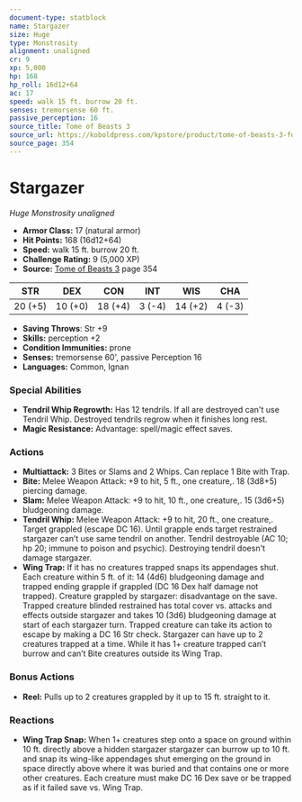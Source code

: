 ```yaml
---
document-type: statblock
name: Stargazer
size: Huge
type: Monstrosity
alignment: unaligned
cr: 9
xp: 5,000
hp: 168
hp_roll: 16d12+64
ac: 17
speed: walk 15 ft. burrow 20 ft.
senses: tremorsense 60 ft. 
passive_perception: 16
source_title: Tome of Beasts 3
source_url: https://koboldpress.com/kpstore/product/tome-of-beasts-3-for-5th-edition/
source_page: 354
---
```


# Stargazer

*Huge* *Monstrosity* *unaligned*

- **Armor Class:** 17 (natural armor)
- **Hit Points:** 168 (16d12+64)
- **Speed:** walk 15 ft. burrow 20 ft.
- **Challenge Rating:** 9 (5,000 XP)
- **Source:** [Tome of Beasts 3](https://koboldpress.com/kpstore/product/tome-of-beasts-3-for-5th-edition/) page 354

| STR | DEX | CON | INT | WIS | CHA |
| --- | --- | --- | --- | --- | --- |
| 20 (+5) | 10 (+0) | 18 (+4) | 3 (-4) | 14 (+2) | 4 (-3) |

- **Saving Throws**: Str +9
- **Skills:** perception +2
- **Condition Immunities:** prone
- **Senses:** tremorsense 60', passive Perception 16
- **Languages:** Common, Ignan

### Special Abilities

- **Tendril Whip Regrowth:** Has 12 tendrils. If all are destroyed can't use Tendril Whip. Destroyed tendrils regrow when it finishes long rest.
- **Magic Resistance:** Advantage: spell/magic effect saves.

### Actions

- **Multiattack:** 3 Bites or Slams and 2 Whips. Can replace 1 Bite with Trap.
- **Bite:** Melee Weapon Attack: +9 to hit, 5 ft., one creature,. 18 (3d8+5) piercing damage.
- **Slam:** Melee Weapon Attack: +9 to hit, 10 ft., one creature,. 15 (3d6+5) bludgeoning damage.
- **Tendril Whip:** Melee Weapon Attack: +9 to hit, 20 ft., one creature,. Target grappled (escape DC 16). Until grapple ends target restrained stargazer can’t use same tendril on another. Tendril destroyable (AC 10; hp 20; immune to poison and psychic). Destroying tendril doesn't damage stargazer. 
- **Wing Trap:** If it has no creatures trapped snaps its appendages shut. Each creature within 5 ft. of it: 14 (4d6) bludgeoning damage and trapped ending grapple if grappled (DC 16 Dex half damage not trapped). Creature grappled by stargazer: disadvantage on the save. Trapped creature blinded restrained has total cover vs. attacks and effects outside stargazer and takes 10 (3d6) bludgeoning damage at start of each stargazer turn. Trapped creature can take its action to escape by making a DC 16 Str check. Stargazer can have up to 2 creatures trapped at a time. While it has 1+ creature trapped can’t burrow and can’t Bite creatures outside its Wing Trap.

### Bonus Actions

- **Reel:** Pulls up to 2 creatures grappled by it up to 15 ft. straight to it.

### Reactions

- **Wing Trap Snap:** When 1+ creatures step onto a space on ground within 10 ft. directly above a hidden stargazer stargazer can burrow up to 10 ft. and snap its wing-like appendages shut emerging on the ground in space directly above where it was buried and that contains one or more other creatures. Each creature must make DC 16 Dex save or be trapped as if it failed save vs. Wing Trap.
